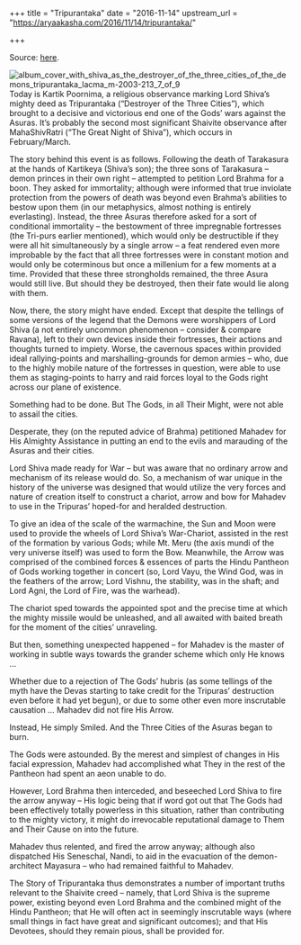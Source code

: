 +++
title = "Tripurantaka"
date = "2016-11-14"
upstream_url = "https://aryaakasha.com/2016/11/14/tripurantaka/"

+++

Source: [here](https://aryaakasha.com/2016/11/14/tripurantaka/).

![album_cover_with_shiva_as_the_destroyer_of_the_three_cities_of_the_demons_tripurantaka_lacma_m-2003-213_7\_of_9](https://aryaakasha.files.wordpress.com/2016/11/album_cover_with_shiva_as_the_destroyer_of_the_three_cities_of_the_demons_tripurantaka_lacma_m-2003-213_7_of_9.jpg?w=676) Today is Kartik Poornima, a religious observance marking Lord Shiva’s mighty deed as Tripurantaka (“Destroyer of the Three Cities”), which brought to a decisive and victorious end one of the Gods’ wars against the Asuras. It’s probably the second most significant Shaivite observance after MahaShivRatri (“The Great Night of Shiva”), which occurs in February/March.

The story behind this event is as follows. Following the death of Tarakasura at the hands of Kartikeya (Shiva’s son); the three sons of Tarakasura – demon princes in their own right – attempted to petition Lord Brahma for a boon. They asked for immortality; although were informed that true inviolate protection from the powers of death was beyond even Brahma’s abilities to bestow upon them (in our metaphysics, almost nothing is entirely everlasting). Instead, the three Asuras therefore asked for a sort of conditional immortality – the bestowment of three impregnable fortresses (the Tri-purs earlier mentioned), which would only be destructible if they were all hit simultaneously by a single arrow – a feat rendered even more improbable by the fact that all three fortresses were in constant motion and would only be coterminous but once a millenium for a few moments at a time. Provided that these three strongholds remained, the three Asura would still live. But should they be destroyed, then their fate would lie along with them.

Now, there, the story might have ended. Except that despite the tellings of some versions of the legend that the Demons were worshippers of Lord Shiva (a not entirely uncommon phenomenon – consider & compare Ravana), left to their own devices inside their fortresses, their actions and thoughts turned to impiety. Worse, the cavernous spaces within provided ideal rallying-points and marshalling-grounds for demon armies – who, due to the highly mobile nature of the fortresses in question, were able to use them as staging-points to harry and raid forces loyal to the Gods right across our plane of existence.

Something had to be done. But The Gods, in all Their Might, were not able to assail the cities.

Desperate, they (on the reputed advice of Brahma) petitioned Mahadev for His Almighty Assistance in putting an end to the evils and marauding of the Asuras and their cities.

Lord Shiva made ready for War – but was aware that no ordinary arrow and mechanism of its release would do. So, a mechanism of war unique in the history of the universe was designed that would utilize the very forces and nature of creation itself to construct a chariot, arrow and bow for Mahadev to use in the Tripuras’ hoped-for and heralded destruction.

To give an idea of the scale of the warmachine, the Sun and Moon were used to provide the wheels of Lord Shiva’s War-Chariot, assisted in the rest of the formation by various Gods; while Mt. Meru (the axis mundi of the very universe itself) was used to form the Bow. Meanwhile, the Arrow was comprised of the combined forces & essences of parts the Hindu Pantheon of Gods working together in concert (so, Lord Vayu, the Wind God, was in the feathers of the arrow; Lord Vishnu, the stability, was in the shaft; and Lord Agni, the Lord of Fire, was the warhead).

The chariot sped towards the appointed spot and the precise time at which the mighty missile would be unleashed, and all awaited with baited breath for the moment of the cities’ unraveling.

But then, something unexpected happened – for Mahadev is the master of working in subtle ways towards the grander scheme which only He knows …

Whether due to a rejection of The Gods’ hubris (as some tellings of the myth have the Devas starting to take credit for the Tripuras’ destruction even before it had yet begun), or due to some other even more inscrutable causation … Mahadev did not fire His Arrow.

Instead, He simply Smiled. And the Three Cities of the Asuras began to burn.

The Gods were astounded. By the merest and simplest of changes in His facial expression, Mahadev had accomplished what They in the rest of the Pantheon had spent an aeon unable to do.

However, Lord Brahma then interceded, and beseeched Lord Shiva to fire the arrow anyway – His logic being that if word got out that The Gods had been effectively totally powerless in this situation, rather than contributing to the mighty victory, it might do irrevocable reputational damage to Them and Their Cause on into the future.

Mahadev thus relented, and fired the arrow anyway; although also dispatched His Seneschal, Nandi, to aid in the evacuation of the demon-architect Mayasura – who had remained faithful to Mahadev.

The Story of Tripurantaka thus demonstrates a number of important truths relevant to the Shaivite creed – namely, that Lord Shiva is the supreme power, existing beyond even Lord Brahma and the combined might of the Hindu Pantheon; that He will often act in seemingly inscrutable ways (where small things in fact have great and significant outcomes); and that His Devotees, should they remain pious, shall be provided for.